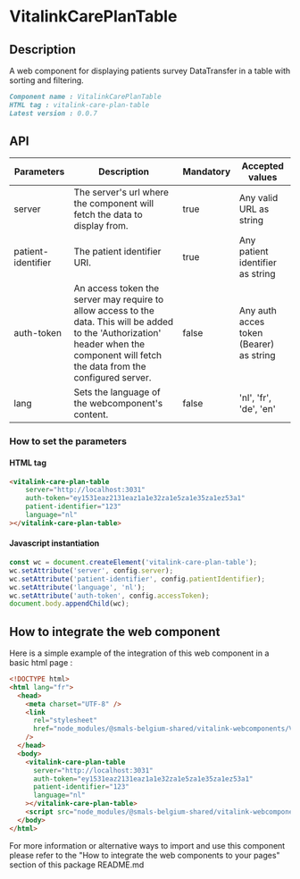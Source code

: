 # VitalinkCarePlanTable

## Description

A web component for displaying patients survey DataTransfer in a table with sorting and filtering.

```md
Component name : VitalinkCarePlanTable
HTML tag : vitalink-care-plan-table
Latest version : 0.0.7
```

## API

| Parameters | Description | Mandatory | Accepted values |
|-------|-------------|---------- |-----------------|
| server | The server's url where the component will fetch the data to display from. | true | Any valid URL as string |
| patient-identifier | The patient identifier URI. | true | Any patient identifier as string |
| auth-token | An access token the server may require to allow access to the data. This will be added to the 'Authorization' header when the component will fetch the data from the configured server. | false | Any auth acces token (Bearer) as string |
| lang | Sets the language of the webcomponent's content.  | false | 'nl', 'fr', 'de', 'en' |

### How to set the parameters

#### HTML tag

```html
<vitalink-care-plan-table
    server="http://localhost:3031"
    auth-token="ey1531eaz2131eaz1a1e32za1e5za1e35za1ez53a1"
    patient-identifier="123"
    language="nl"
></vitalink-care-plan-table>
```

#### Javascript instantiation

```typescript
const wc = document.createElement('vitalink-care-plan-table');
wc.setAttribute('server', config.server);
wc.setAttribute('patient-identifier', config.patientIdentifier);
wc.setAttribute('language', 'nl');
wc.setAttribute('auth-token', config.accessToken);
document.body.appendChild(wc);
```

## How to integrate the web component

Here is a simple example of the integration of this web component in a basic html page :

```html
<!DOCTYPE html>
<html lang="fr">
  <head>
    <meta charset="UTF-8" />
    <link
      rel="stylesheet"
      href="node_modules/@smals-belgium-shared/vitalink-webcomponents/VitalinkCarePlanTable/0.0.1/styles.css"
    />    
  </head>
  <body>
    <vitalink-care-plan-table
      server="http://localhost:3031"
      auth-token="ey1531eaz2131eaz1a1e32za1e5za1e35za1ez53a1"
      patient-identifier="123"
      language="nl"
    ></vitalink-care-plan-table>
    <script src="node_modules/@smals-belgium-shared/vitalink-webcomponents/VitalinkCarePlanTable/0.0.1/main.js"></script>
  </body>
</html>
```

For more information or alternative ways to import and use this component please refer to the "How to integrate the web components to your pages" section of this package README.md
